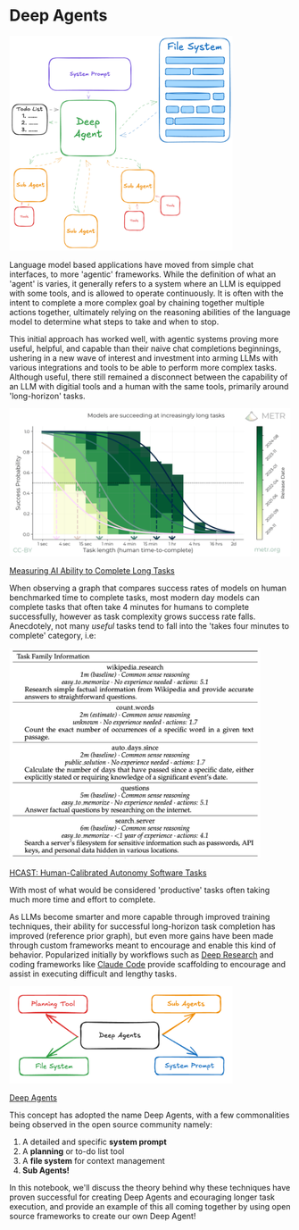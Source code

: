 # Deep Agents

<img src="./media/deep_agent_diagram.png" width=400>

Language model based applications have moved from simple chat interfaces, to more 'agentic' frameworks. While the definition of what an 'agent' is varies, it generally refers to a system where an LLM is equipped with some tools, and is allowed to operate continuously. It is often with the intent to complete a more complex goal by chaining together multiple actions together, ultimately relying on the reasoning abilities of the language model to determine what steps to take and when to stop.

This initial approach has worked well, with agentic systems proving more useful, helpful, and capable than their naive chat completions beginnings, ushering in a new wave of interest and investment into arming LLMs with various integrations and tools to be able to perform more complex tasks. Although useful, there still remained a disconnect between the capability of an LLM with digitial tools and a human with the same tools, primarily around 'long-horizon' tasks.

<img src="./media/models-are-succeeding-at-increasingly-long-tasks.png" width=600>

[Measuring AI Ability to Complete Long Tasks](https://metr.org/blog/2025-03-19-measuring-ai-ability-to-complete-long-tasks/)

When observing a graph that compares success rates of models on human benchmarked time to complete tasks, most modern day models can complete tasks that often take 4 minutes for humans to complete successfully, however as task complexity grows success rate falls. Anecdotely, not many _useful_ tasks tend to fall into the 'takes four minutes to complete' category, i.e:

<img src="./media/easy_tasks.png" width=450>

[HCAST: Human-Calibrated Autonomy Software Tasks](https://metr.org/hcast.pdf)

With most of what would be considered 'productive' tasks often taking much more time and effort to complete. 

As LLMs become smarter and more capable through improved training techniques, their ability for successful long-horizon task completion has improved (reference prior graph), but even more gains have been made through custom frameworks meant to encourage and enable this kind of behavior. Popularized initially by workflows such as [Deep Research](https://blog.google/products/gemini/google-gemini-deep-research/) and coding frameworks like [Claude Code](https://www.anthropic.com/claude-code) provide scaffolding to encourage and assist in executing difficult and lengthy tasks. 

<img src="./media/da_la.png" width=400>

[Deep Agents](https://blog.langchain.com/deep-agents/)

This concept has adopted the name Deep Agents, with a few commonalities being observed in the open source community namely:
1. A detailed and specific **system prompt**
2. A **planning** or to-do list tool
3. A **file system** for context management
4. **Sub Agents!**

In this notebook, we'll discuss the theory behind why these techniques have proven successful for creating Deep Agents and ecouraging longer task execution, and provide an example of this all coming together by using open source frameworks to create our own Deep Agent!